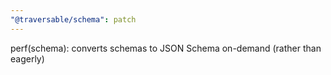 ```yaml
---
"@traversable/schema": patch
---
```


perf(schema): converts schemas to JSON Schema on-demand (rather than eagerly)
